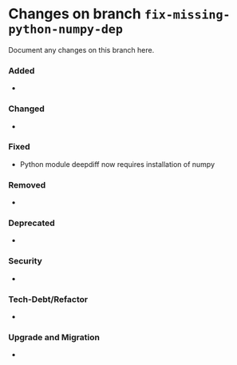# Changes on branch `fix-missing-python-numpy-dep`
Document any changes on this branch here.
### Added
- 

### Changed
- 

### Fixed
- Python module deepdiff now requires installation of numpy

### Removed
- 

### Deprecated
- 

### Security
- 

### Tech-Debt/Refactor
- 

### Upgrade and Migration
- 
